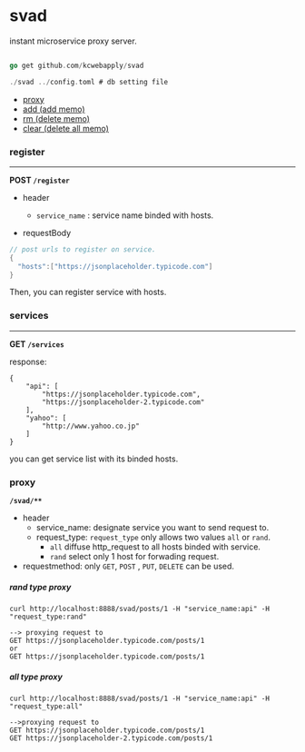# svad

instant microservice proxy server.


```go

go get github.com/kcwebapply/svad

./svad ../config.toml # db setting file

```

- [proxy](#proxy)
- [add (add memo)](#add)
- [rm (delete memo)](#rm)
- [clear (delete all memo)](#clear)


### register
----
**POST `/register`** 

- header
  - `service_name` : service name binded with hosts.

- requestBody
```java
// post urls to register on service.
{
  "hosts":["https://jsonplaceholder.typicode.com"]
}
```

Then, you can register service with hosts. 

### services
----
**GET `/services`**

response:
```
{
    "api": [
        "https://jsonplaceholder.typicode.com",
        "https://jsonplaceholder-2.typicode.com"
    ],
    "yahoo": [
        "http://www.yahoo.co.jp"
    ]
}
```

you can get service list with its binded hosts.



### proxy

**`/svad/**`**

- header
  - service_name: designate service you want to send request to.
  - request_type: `request_type` only allows two values `all` or `rand`.
    - `all` diffuse http_request to all hosts binded with service.
    - `rand` select only 1 host for forwading request.
- requestmethod: only `GET`, `POST` , `PUT`, `DELETE` can be used.

##### rand type proxy
```shell
curl http://localhost:8888/svad/posts/1 -H "service_name:api" -H "request_type:rand"

--> proxying request to 
GET https://jsonplaceholder.typicode.com/posts/1
or 
GET https://jsonplaceholder.typicode.com/posts/1
```

##### all type proxy
```shell
curl http://localhost:8888/svad/posts/1 -H "service_name:api" -H "request_type:all"

-->proxying request to 
GET https://jsonplaceholder.typicode.com/posts/1
GET https://jsonplaceholder-2.typicode.com/posts/1
```


